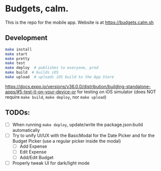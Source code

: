 # Budgets, calm.

This is the repo for the mobile app. Website is at https://budgets.calm.sh

## Development

```bash
make install
make start
make pretty
make test
make deploy  # publishes to everyone, prod
make build  # builds iOS
make upload  # uploads iOS build to the App Store
```

https://docs.expo.io/versions/v36.0.0/distribution/building-standalone-apps/#5-test-it-on-your-device-or for testing on iOS simulator (does NOT require `make build`, `make deploy`, nor `make upload`)

## TODOs:

- [ ] When running `make deploy`, update/write the package.json:build automatically
- [ ] Try to unify UI/UX with the BasicModal for the Date Picker and for the Budget Picker (use a regular picker inside the modal)
  - [ ] Add Expense
  - [ ] Edit Expense
  - [ ] Add/Edit Budget
- [ ] Properly tweak UI for dark/light mode
